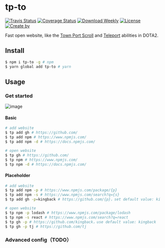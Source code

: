 # tp-to

[![Travis Status](https://img.shields.io/travis/kingback/tp-to.svg)](https://travis-ci.com/github/kingback/tp-to)
[![Coverage Status](https://coveralls.io/repos/github/kingback/tp-to/badge.svg?branch=main)](https://coveralls.io/github/kingback/tp-to?branch=main)
[![Download Weekly](https://img.shields.io/npm/dw/tp-to.svg?sanitize=true)](https://npmcharts.com/compare/tp-to?minimal=true)
[![License](https://img.shields.io/npm/l/tp-to.svg?sanitize=true)](https://github.com/kingback/tp-to)
[![Create by](https://img.shields.io/badge/by-kingback-green)](https://github.com/kingback)

Fast open website, like the [Town Port Scroll](https://dota2.fandom.com/wiki/Town_Portal_Scroll) and [Teleport](https://dota2.fandom.com/wiki/Teleport) abilities in DOTA2.

## Install

```bash
$ npm i tp-to -g # npm
$ yarn global add tp-to # yarn
```

## Usage

### Get started

![image](https://user-images.githubusercontent.com/471003/133584968-ca271b79-407a-46d1-aaf1-831a755ddd9b.png)


#### Basic

```bash
# add website
$ tp add gh # https://github.com/
$ tp add npm # https://www.npmjs.com/
$ tp add npm -d # https://docs.npmjs.com/

# open website
$ tp gh # https://github.com/
$ tp npm # https://www.npmjs.com/
$ tp npm -d # https://docs.npmjs.com/
```

#### Placeholder

```bash
# add website
$ tp add npm -p # https://www.npmjs.com/package/{p}
$ tp add npm -s # https://www.npmjs.com/search?q={s}
$ tp add gh -p=kingback # https://github.com/{p}，set default value: kingback

# open website
$ tp npm -p lodash # https://www.npmjs.com/package/lodash
$ tp npm -s react # https://www.npmjs.com/search?q=react
$ tp gh -p # https://github.com/kingback，use default value: kingback
$ tp gh -p tj # https://github.com/tj
```

### Advanced config（TODO）
